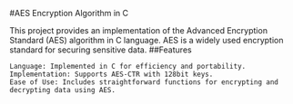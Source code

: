 #AES Encryption Algorithm in C

This project provides an implementation of the Advanced Encryption Standard (AES) algorithm in C language.
AES is a widely used encryption standard for securing sensitive data.
##Features

    Language: Implemented in C for efficiency and portability.
    Implementation: Supports AES-CTR with 128bit keys.
    Ease of Use: Includes straightforward functions for encrypting and decrypting data using AES.
